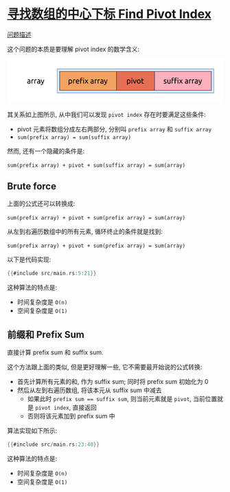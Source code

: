 # [寻找数组的中心下标 Find Pivot Index]()

[问题描述](https://leetcode.com/problems/find-pivot-index)

这个问题的本质是要理解 pivot index 的数学含义:

![pivot index](assets/pivot-index.svg)

其关系如上图所示, 从中我们可以发现 `pivot index` 存在时要满足这些条件:

- pivot 元素将数组分成左右两部分, 分别叫 `prefix array` 和 `suffix array`
- `sum(prefix array) = sum(suffix array)`

然而, 还有一个隐藏的条件是:

`sum(prefix array) + pivot + sum(suffix array) = sum(array)`

## Brute force

上面的公式还可以转换成:

`sum(prefix array) + pivot + sum(prefix array) = sum(array)`

从左到右遍历数组中的所有元素, 循环终止的条件就是找到:

`sum(prefix array) + pivot + sum(prefix array) = sum(array)`

以下是代码实现:

```rust
{{#include src/main.rs:5:21}}
```

这种算法的特点是:

- 时间复杂度是 `O(n)`
- 空间复杂度是 `O(1)`

## 前缀和 Prefix Sum

直接计算 prefix sum 和 suffix sum.

这个方法跟上面的类似, 但是更好理解一些, 它不需要最开始说的公式转换:

- 首先计算所有元素的和, 作为 suffix sum; 同时将 prefix sum 初始化为 0
- 然后从左到右遍历数组, 将该本元从 suffix sum 中减去
    - 如果此时 `prefix sum == suffix sum`, 则当前元素就是 `pivot`, 当前位置就是 `pivot index`, 直接返回
    - 否则将该元素加到 prefix sum 中

算法实现如下所示:

```rust
{{#include src/main.rs:23:40}}
```

这种算法的特点是:

- 时间复杂度是 `O(n)`
- 空间复杂度是 `O(1)`